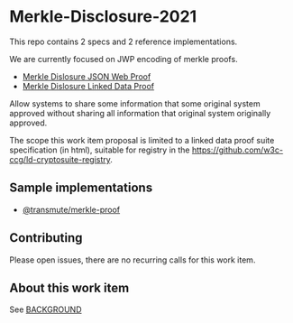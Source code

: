 # Merkle-Disclosure-2021

This repo contains 2 specs and 2 reference implementations.

We are currently focused on JWP encoding of merkle proofs.

- [Merkle Dislosure JSON Web Proof](https://w3c-ccg.github.io/Merkle-Disclosure-2021/jwp/)
- [Merkle Dislosure Linked Data Proof](https://w3c-ccg.github.io/Merkle-Disclosure-2021/)

Allow systems to share some information that some original system approved without sharing all information that original system originally approved.

The scope this work item proposal is limited to a linked data proof suite specification (in html), suitable for registry in the https://github.com/w3c-ccg/ld-cryptosuite-registry.

## Sample implementations

- [@transmute/merkle-proof](https://github.com/transmute-industries/verifiable-data/tree/main/packages/merkle-proof)

## Contributing

Please open issues, there are no recurring calls for this work item.

## About this work item

See [BACKGROUND](./BACKGROUND.md)
